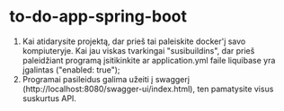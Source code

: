# to-do-app-spring-boot
1. Kai atidarysite projektą, dar prieš tai paleiskite docker'į savo kompiuteryje. Kai jau viskas tvarkingai "susibuildins", dar prieš paleidžiant programą įsitikinkite ar application.yml faile liquibase yra įgalintas ("enabled: true");
2. Programai pasileidus galima užeiti į swaggerį (http://localhost:8080/swagger-ui/index.html), ten pamatysite visus suskurtus API.
